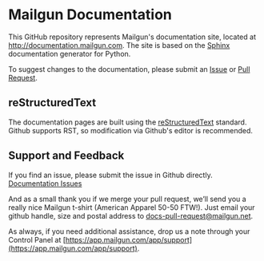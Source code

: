 Mailgun Documentation
=====================

This GitHub repository represents Mailgun's documentation site, located at http://documentation.mailgun.com. The site
is based on the [Sphinx](http://sphinx-doc.org/) documentation generator for Python.


To suggest changes to the documentation, please submit an [Issue](https://github.com/mailgun/documentation/issues/new)
or [Pull Request](https://github.com/mailgun/documentation/compare/).

reStructuredText
----------------

The documentation pages are built using the [reStructuredText](http://docutils.sourceforge.net/rst.html) standard.
Github supports RST, so modification via Github's editor is recommended.

Support and Feedback
--------------------

If you find an issue, please submit the issue in Github directly.
[Documentation Issues](https://github.com/mailgun/documentation/issues)

And as a small thank you if we merge your pull request, we’ll send you a really nice Mailgun t-shirt (American Apparel 50-50 FTW!).  Just email your github handle, size and postal address to [docs-pull-request@mailgun.net](mailto:docs-pull-request@mailgun.net).

As always, if you need additional assistance, drop us a note through your Control Panel at
[https://app.mailgun.com/app/support](https://app.mailgun.com/app/support).

